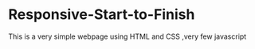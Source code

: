 # Responsive-Start-to-Finish

This is a very simple webpage using HTML and CSS ,very few javascript

